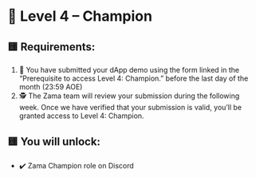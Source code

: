 # 🏅 Level 4 – Champion

## 🟨 Requirements:
1. 📝 You have submitted your dApp demo using the form linked in the “Prerequisite to access Level 4: Champion.” before the last day of the month (23:59 AOE)
2. 🕵️ The Zama team will review your submission during the following week. Once we have verified that your submission is valid, you’ll be granted access to Level 4: Champion.

## 🟨 You will unlock:
- ✔️ Zama Champion role on Discord
